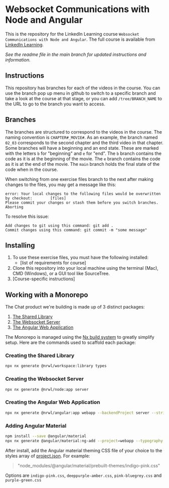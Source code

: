 # Websocket Communications with Node and Angular
This is the repository for the LinkedIn Learning course `Websocket Communications with Node and Angular`. The full course is available from [LinkedIn Learning][lil-course-url].

_See the readme file in the main branch for updated instructions and information._
## Instructions
This repository has branches for each of the videos in the course. You can use the branch pop up menu in github to switch to a specific branch and take a look at the course at that stage, or you can add `/tree/BRANCH_NAME` to the URL to go to the branch you want to access.

## Branches
The branches are structured to correspond to the videos in the course. The naming convention is `CHAPTER#_MOVIE#`. As an example, the branch named `02_03` corresponds to the second chapter and the third video in that chapter. 
Some branches will have a beginning and an end state. These are marked with the letters `b` for "beginning" and `e` for "end". The `b` branch contains the code as it is at the beginning of the movie. The `e` branch contains the code as it is at the end of the movie. The `main` branch holds the final state of the code when in the course.

When switching from one exercise files branch to the next after making changes to the files, you may get a message like this:

    error: Your local changes to the following files would be overwritten by checkout:        [files]
    Please commit your changes or stash them before you switch branches.
    Aborting

To resolve this issue:
	
    Add changes to git using this command: git add .
	Commit changes using this command: git commit -m "some message"

## Installing
1. To use these exercise files, you must have the following installed:
	- [list of requirements for course]
2. Clone this repository into your local machine using the terminal (Mac), CMD (Windows), or a GUI tool like SourceTree.
3. [Course-specific instructions]


[0]: # (Replace these placeholder URLs with actual course URLs)

[lil-course-url]: https://www.linkedin.com/learning/
[lil-thumbnail-url]: http://

## Working with a Monorepo

The Chat product we're building is made up of 3 distinct packages:
1. [The Shared Library](./packages/types)
2. [The Websocket Server](./packages/server)
3. [The Angular Web Application](./packages/webapp)

The Monorepo is managed using the [Nx build system](https://nx.dev/) to greatly simplify setup.  Here are the commands used to scaffold each package:

### Creating the Shared Library
```bash
npx nx generate @nrwl/workspace:library types
```

### Creating the Websocket Server
```bash
npx nx generate @nrwl/node:app server
```

### Creating the Angular Web Application
```bash
npx nx generate @nrwl/angular:app webapp --backendProject server --strict false --style scss --routing false
```

### Adding Angular Material
```bash
npm install --save @angular/material
npx nx generate @angular/material:ng-add --project=webapp --typography false --theme indigo-pink --animations true
```

After install, add the Angular material theming CSS file of your choice to the styles array of [project.json](./packages/webapp/project.json).  For example:
> "node_modules/@angular/material/prebuilt-themes/indigo-pink.css"

Options are `indigo-pink.css`, `deeppurple-amber.css`, `pink-bluegrey.css` and `purple-green.css`
